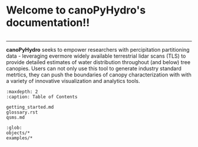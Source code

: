 # Welcome to canoPyHydro's documentation!!
```{include} ../README.md
```
------------------------------------------
**canoPyHydro**  seeks to empower researchers with percipitation partitioning data - leveraging
evermore widely available terrestrial lidar scans (TLS) to provide detailed estimates of water
distribution throughout (and below) tree canopies. Users can not only use this tool to generate industry
standard metrtics, they can push the boundaries of canopy characterization with with a variety of
innovative visualization and analytics tools.

```{toctree}
:maxdepth: 2
:caption: Table of Contents

getting_started.md
glossary.rst
qsms.md
```


```{toctree}
:glob:
objects/*
examples/*
```
